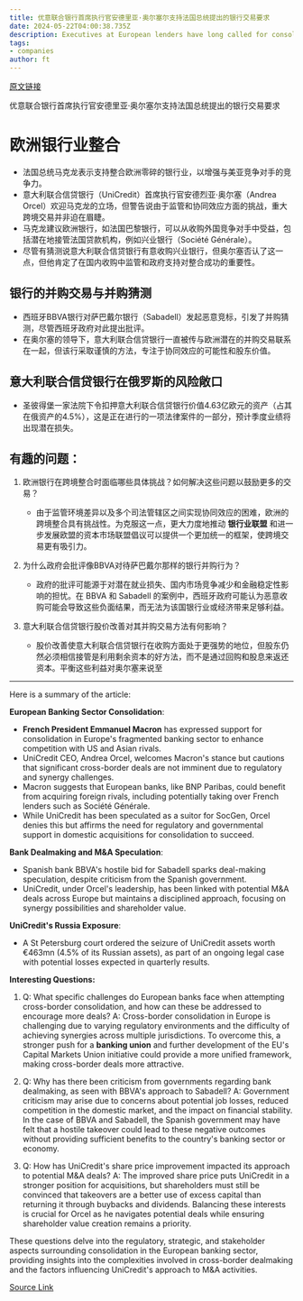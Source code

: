 ```yaml
---
title: 优意联合银行首席执行官安德里亚·奥尔塞尔支持法国总统提出的银行交易要求
date: 2024-05-22T04:00:38.735Z
description: Executives at European lenders have long called for consolidation to compete with US and Asia rivals
tags: 
- companies
author: ft
---
```


[原文链接](https://ft.com/content/12990c25-7bc8-4af3-8e4f-05bea8e6fc18)

优意联合银行首席执行官安德里亚·奥尔塞尔支持法国总统提出的银行交易要求

# **欧洲银行业整合**

* 法国总统马克龙表示支持整合欧洲零碎的银行业，以增强与美亚竞争对手的竞争力。
* 意大利联合信贷银行（UniCredit）首席执行官安德烈亚·奥尔塞（Andrea Orcel）欢迎马克龙的立场，但警告说由于监管和协同效应方面的挑战，重大跨境交易并非迫在眉睫。
* 马克龙建议欧洲银行，如法国巴黎银行，可以从收购外国竞争对手中受益，包括潜在地接管法国贷款机构，例如兴业银行（Société Générale）。
* 尽管有猜测说意大利联合信贷银行有意收购兴业银行，但奥尔塞否认了这一点，但他肯定了在国内收购中监管和政府支持对整合成功的重要性。

## **银行的并购交易与并购猜测**

* 西班牙BBVA银行对萨巴戴尔银行（Sabadell）发起恶意竞标，引发了并购猜测，尽管西班牙政府对此提出批评。
* 在奥尔塞的领导下，意大利联合信贷银行一直被传与欧洲潜在的并购交易联系在一起，但该行采取谨慎的方法，专注于协同效应的可能性和股东价值。

## **意大利联合信贷银行在俄罗斯的风险敞口** 

* 圣彼得堡一家法院下令扣押意大利联合信贷银行价值4.63亿欧元的资产（占其在俄资产的4.5%），这是正在进行的一项法律案件的一部分，预计季度业绩将出现潜在损失。

## **有趣的问题：**

1. 欧洲银行在跨境整合时面临哪些具体挑战？如何解决这些问题以鼓励更多的交易？
   * 由于监管环境差异以及多个司法管辖区之间实现协同效应的困难，欧洲的跨境整合具有挑战性。为克服这一点，更大力度地推动 **银行业联盟** 和进一步发展欧盟的资本市场联盟倡议可以提供一个更加统一的框架，使跨境交易更有吸引力。

2. 为什么政府会批评像BBVA对待萨巴戴尔那样的银行并购行为？
   * 政府的批评可能源于对潜在就业损失、国内市场竞争减少和金融稳定性影响的担忧。在 BBVA 和 Sabadell 的案例中，西班牙政府可能认为恶意收购可能会导致这些负面结果，而无法为该国银行业或经济带来足够利益。

3. 意大利联合信贷银行股价改善对其并购交易方法有何影响？
   * 股价改善使意大利联合信贷银行在收购方面处于更强势的地位，但股东仍然必须相信接管是利用剩余资本的好方法，而不是通过回购和股息来返还资本。平衡这些利益对奥尔塞来说至


---

Here is a summary of the article: 

**European Banking Sector Consolidation**: 

* **French President Emmanuel Macron** has expressed support for consolidation in Europe's fragmented banking sector to enhance competition with US and Asian rivals. 
* UniCredit CEO, Andrea Orcel, welcomes Macron's stance but cautions that significant cross-border deals are not imminent due to regulatory and synergy challenges.
* Macron suggests that European banks, like BNP Paribas, could benefit from acquiring foreign rivals, including potentially taking over French lenders such as Société Générale.
* While UniCredit has been speculated as a suitor for SocGen, Orcel denies this but affirms the need for regulatory and governmental support in domestic acquisitions for consolidation to succeed.

 **Bank Dealmaking and M&A Speculation**: 

* Spanish bank BBVA's hostile bid for Sabadell sparks deal-making speculation, despite criticism from the Spanish government. 
* UniCredit, under Orcel's leadership, has been linked with potential M&A deals across Europe but maintains a disciplined approach, focusing on synergy possibilities and shareholder value.

 **UniCredit's Russia Exposure**: 

* A St Petersburg court ordered the seizure of UniCredit assets worth €463mn (4.5% of its Russian assets), as part of an ongoing legal case with potential losses expected in quarterly results. 


**Interesting Questions:**

1. Q: What specific challenges do European banks face when attempting cross-border consolidation, and how can these be addressed to encourage more deals? 
A: Cross-border consolidation in Europe is challenging due to varying regulatory environments and the difficulty of achieving synergies across multiple jurisdictions. To overcome this, a stronger push for a **banking union** and further development of the EU's Capital Markets Union initiative could provide a more unified framework, making cross-border deals more attractive. 

2. Q: Why has there been criticism from governments regarding bank dealmaking, as seen with BBVA's approach to Sabadell? 
A: Government criticism may arise due to concerns about potential job losses, reduced competition in the domestic market, and the impact on financial stability. In the case of BBVA and Sabadell, the Spanish government may have felt that a hostile takeover could lead to these negative outcomes without providing sufficient benefits to the country's banking sector or economy. 

3. Q: How has UniCredit's share price improvement impacted its approach to potential M&A deals? 
A: The improved share price puts UniCredit in a stronger position for acquisitions, but shareholders must still be convinced that takeovers are a better use of excess capital than returning it through buybacks and dividends. Balancing these interests is crucial for Orcel as he navigates potential deals while ensuring shareholder value creation remains a priority. 

These questions delve into the regulatory, strategic, and stakeholder aspects surrounding consolidation in the European banking sector, providing insights into the complexities involved in cross-border dealmaking and the factors influencing UniCredit's approach to M&A activities.

[Source Link](https://ft.com/content/12990c25-7bc8-4af3-8e4f-05bea8e6fc18)

